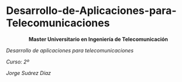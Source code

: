 # Desarrollo-de-Aplicaciones-para-Telecomunicaciones

**<p align="center">Master Universitario en Ingeniería de Telecomunicación</p>**

_Desarrollo de aplicaciones para telecomunicaciones_ 

_Curso: 2º_

_Jorge Suárez Díaz_






